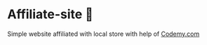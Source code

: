 # Affiliate-site :money_mouth_face:                    
Simple website affiliated with local store
 with help of <a href="http://johnelder.com/">Codemy.com</a>
